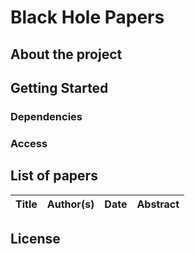 # Black Hole Papers

## About the project

## Getting Started

### Dependencies

### Access

## List of papers

| Title | Author(s) | Date | Abstract |
| :---- | :-------: | :--: | -------: |

## License
